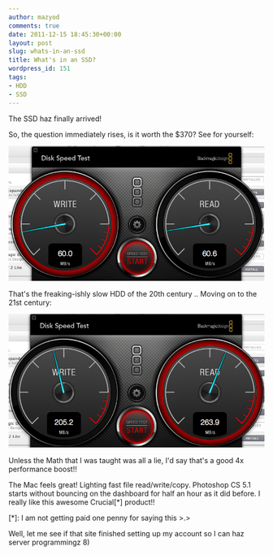 ```yaml
---
author: mazyod
comments: true
date: 2011-12-15 18:45:30+00:00
layout: post
slug: whats-in-an-ssd
title: What's in an SSD?
wordpress_id: 151
tags:
- HDD
- SSD
---
```


The SSD haz finally arrived!

So, the question immediately rises, is it worth the $370? See for yourself:

[![image](/images/screen-shot-2011-12-15-at-3-58-23-pm.png)](/images/screen-shot-2011-12-15-at-3-58-23-pm.png)

That's the freaking-ishly slow HDD of the 20th century .. Moving on to the 21st century:

[![image](/images/screen-shot-2011-12-15-at-3-57-44-pm.png)](/images/screen-shot-2011-12-15-at-3-57-44-pm.png)

Unless the Math that I was taught was all a lie, I'd say that's a good 4x performance boost!!

The Mac feels great! Lighting fast file read/write/copy. Photoshop CS 5.1 starts without bouncing on the dashboard for half an hour as it did before. I really like this awesome Crucial[*] product!!

[*]: I am not getting paid one penny for saying this >.>

Well, let me see if that site finished setting up my account so I can haz server programmingz 8)
